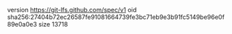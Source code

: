 version https://git-lfs.github.com/spec/v1
oid sha256:27404b72ec26587fe91081664739fe3bc71eb9e3b91fc5149be96e0f89e0a0e3
size 13718

